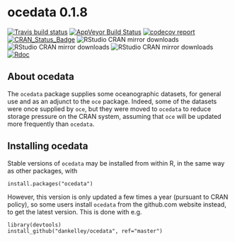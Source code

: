 # ocedata 0.1.8

[![Travis build status](https://travis-ci.com/dankelley/ocedata.svg?branch=master)](https://travis-ci.com/dankelley/ocedata)
[![AppVeyor Build Status](https://ci.appveyor.com/api/projects/status/github/dankelley/ocedata?branch=master&svg=true)](https://ci.appveyor.com/project/dankelley/ocedata)
[![codecov report](https://codecov.io/gh/dankelley/ocedata/branch/master/graph/badge.svg)](https://codecov.io/gh/dankelley/ocedata)
[![CRAN_Status_Badge](https://www.r-pkg.org/badges/version/ocedata)](https://cran.r-project.org/package=ocedata)
![RStudio CRAN mirror downloads](https://cranlogs.r-pkg.org/badges/last-month/ocedata)
![RStudio CRAN mirror downloads](https://cranlogs.r-pkg.org/badges/last-week/ocedata)
![RStudio CRAN mirror downloads](https://cranlogs.r-pkg.org/badges/last-day/ocedata)
[![Rdoc](http://www.rdocumentation.org/badges/version/ocedata)](http://www.rdocumentation.org/packages/ocedata)


## About ocedata

The `ocedata` package supplies some oceanographic datasets, for general use and
as an adjunct to the `oce` package. Indeed, some of the datasets were once
supplied by `oce`, but they were moved to `ocedata` to reduce storage pressure
on the CRAN system, assuming that `oce` will be updated more frequently than
`ocedata`.


## Installing ocedata

Stable versions of `ocedata` may be installed from within R, in the same way as
other packages, with
```splus
install.packages("ocedata")
```
However, this version is only updated a few times a year (pursuant to CRAN
policy), so some users install `ocedata` from the github.com website instead,
to get the latest version. This is done with e.g.
```splus
library(devtools)
install_github("dankelley/ocedata", ref="master")
```

